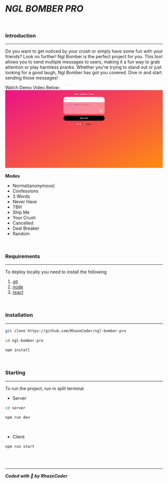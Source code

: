 ***NGL BOMBER PRO***
=
<br>

### Introduction
------------
Do you want to get noticed by your crush or simply have some fun with your friends? Look no further! Ngl Bomber is the perfect project for you. This tool allows you to send multiple messages to users, making it a fun way to grab attention or play harmless pranks. Whether you're trying to stand out or just looking for a good laugh, Ngl Bomber has got you covered. Dive in and start sending those messages!

Watch Demo Video Below:
[![Watch the video](./screenshots/main.png)](https://youtu.be/heawRuLL9rk)

**Modes**
- Normal(anonymous)
- Confessions
- 3 Words
- Never Have
- TBH
- Ship Me
- Your Crush
- Cancelled
- Deal Breaker
- Random

<br>

### Requirements
------------
To deploy locally you need to install the following
1. [git](https://git-scm.com/book/en/v2/Getting-Started-Installing-Git "git")
2. [node](https://nodejs.org/en "node")
3. [react](https://reactjs.org/ "react")

<br>

### Installation
------------
```bash
git clone https://github.com/RhazeCoder/ngl-bomber-pro
```
```bash
cd ngl-bomber-pro
```
```bash
npm install
```
<br>

### Starting
------------
To run the project, run in split terminal
- Server
```bash
cd server
```
```bash
npm run dev
```

<br>

- Client
```bash
npm run start
```
<br><br>

----------

***Coded with 🖤 by RhazeCoder***